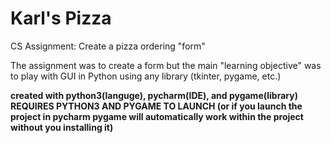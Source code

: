 # Karl's Pizza
CS Assignment: Create a pizza ordering "form"

The assignment was to create a form but the main "learning objective" was to play with GUI in Python using any library (tkinter, pygame, etc.)

**created with python3(languge), pycharm(IDE), and pygame(library)**
**REQUIRES PYTHON3 AND PYGAME TO LAUNCH (or if you launch the project in pycharm pygame will automatically work within the project without you installing it)**
